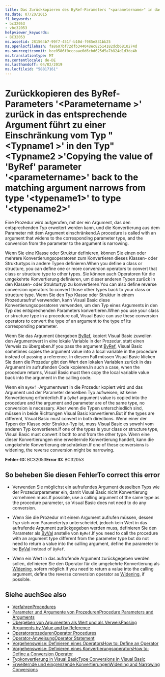 ```yaml
---
title: Das Zurückkopieren des ByRef-Parameters "<parametername>" in das entsprechende Argument führt zu einer Einschränkung von Typ "<typename1>" auf Typ "<typename2>".
ms.date: 07/20/2015
f1_keywords:
- bc32053
- vbc32053
helpviewer_keywords:
- BC32053
ms.assetid: 281564b7-99f7-451f-b10d-f985e831bb25
ms.openlocfilehash: fa8607bf72dfb344048ec82514182dcb6810274d
ms.sourcegitcommit: bce0586f0cccaae6d6cbd625d5a7b824d1d3de4b
ms.translationtype: MT
ms.contentlocale: de-DE
ms.lasthandoff: 04/02/2019
ms.locfileid: "58817161"
---
```

# <a name="copying-the-value-of-byref-parameter-parametername-back-to-the-matching-argument-narrows-from-type-typename1-to-type-typename2"></a><span data-ttu-id="ae66e-102">Zurückkopieren des ByRef-Parameters '\<Parametername >' zurück in das entsprechende Argument führt zu einer Einschränkung vom Typ "\<Typname1 >' in den Typ"\<Typname2 >'</span><span class="sxs-lookup"><span data-stu-id="ae66e-102">Copying the value of 'ByRef' parameter '\<parametername>' back to the matching argument narrows from type '\<typename1>' to type '\<typename2>'</span></span>
<span data-ttu-id="ae66e-103">Eine Prozedur wird aufgerufen, mit der ein Argument, das den entsprechenden Typ erweitert werden kann, und die Konvertierung aus dem Parameter mit dem Argument einschränkend.</span><span class="sxs-lookup"><span data-stu-id="ae66e-103">A procedure is called with an argument that widens to the corresponding parameter type, and the conversion from the parameter to the argument is narrowing.</span></span>  
  
 <span data-ttu-id="ae66e-104">Wenn Sie eine Klasse oder Struktur definieren, können Sie einen oder mehrere Konvertierungsoperatoren zum Konvertieren dieses Klassen- oder Strukturtyps in andere Typen definieren.</span><span class="sxs-lookup"><span data-stu-id="ae66e-104">When you define a class or structure, you can define one or more conversion operators to convert that class or structure type to other types.</span></span> <span data-ttu-id="ae66e-105">Sie können auch Operatoren für die umgekehrte Konvertierung definieren, um dieser anderen Typen zurück in den Klassen- oder Strukturtyp zu konvertieren.</span><span class="sxs-lookup"><span data-stu-id="ae66e-105">You can also define reverse conversion operators to convert those other types back to your class or structure type.</span></span> <span data-ttu-id="ae66e-106">Wenn Sie den Typ Klasse oder Struktur in einem Prozeduraufruf verwenden, kann Visual Basic diese Konvertierungsoperatoren verwenden, um den Typ eines Arguments in den Typ des entsprechenden Parameters konvertieren.</span><span class="sxs-lookup"><span data-stu-id="ae66e-106">When you use your class or structure type in a procedure call, Visual Basic can use these conversion operators to convert the type of an argument to the type of its corresponding parameter.</span></span>  
  
 <span data-ttu-id="ae66e-107">Wenn Sie das Argument übergeben [ByRef](../../../visual-basic/language-reference/modifiers/byref.md), kopiert Visual Basic zuweilen den Argumentwert in eine lokale Variable in der Prozedur, statt einen Verweis zu übergeben.</span><span class="sxs-lookup"><span data-stu-id="ae66e-107">If you pass the argument [ByRef](../../../visual-basic/language-reference/modifiers/byref.md), Visual Basic sometimes copies the argument value into a local variable in the procedure instead of passing a reference.</span></span> <span data-ttu-id="ae66e-108">In diesem Fall müssen Visual Basic klicken Sie dann die Prozedur gibt den Wert den lokalen Variablen zurück in das Argument im aufrufenden Code kopieren.</span><span class="sxs-lookup"><span data-stu-id="ae66e-108">In such a case, when the procedure returns, Visual Basic must then copy the local variable value back into the argument in the calling code.</span></span>  
  
 <span data-ttu-id="ae66e-109">Wenn ein `ByRef` -Argumentwert in die Prozedur kopiert wird und das Argument und der Parameter denselben Typ aufweisen, ist keine Konvertierung erforderlich.</span><span class="sxs-lookup"><span data-stu-id="ae66e-109">If a `ByRef` argument value is copied into the procedure and the argument and parameter are of the same type, no conversion is necessary.</span></span> <span data-ttu-id="ae66e-110">Aber wenn die Typen unterschiedlich sind, müssen in beide Richtungen Visual Basic konvertieren.</span><span class="sxs-lookup"><span data-stu-id="ae66e-110">But if the types are different, Visual Basic must convert in both directions.</span></span> <span data-ttu-id="ae66e-111">Wenn einer der Typen der Klasse oder Struktur-Typ ist, muss Visual Basic es sowohl vom anderen Typ konvertieren.</span><span class="sxs-lookup"><span data-stu-id="ae66e-111">If one of the types is your class or structure type, Visual Basic must convert it both to and from the other type.</span></span> <span data-ttu-id="ae66e-112">Wenn eine dieser Konvertierungen eine erweiternde Konvertierung handelt, kann die umgekehrte Konvertierung einschränken.</span><span class="sxs-lookup"><span data-stu-id="ae66e-112">If one of these conversions is widening, the reverse conversion might be narrowing.</span></span>  
  
 <span data-ttu-id="ae66e-113">**Fehler-ID:** BC32053</span><span class="sxs-lookup"><span data-stu-id="ae66e-113">**Error ID:** BC32053</span></span>  
  
## <a name="to-correct-this-error"></a><span data-ttu-id="ae66e-114">So beheben Sie diesen Fehler</span><span class="sxs-lookup"><span data-stu-id="ae66e-114">To correct this error</span></span>  
  
-   <span data-ttu-id="ae66e-115">Verwenden Sie möglichst ein aufrufendes Argument desselben Typs wie der Prozedurparameter ein, damit Visual Basic nicht Konvertierung vornehmen muss.</span><span class="sxs-lookup"><span data-stu-id="ae66e-115">If possible, use a calling argument of the same type as the procedure parameter, so Visual Basic does not need to do any conversion.</span></span>  
  
-   <span data-ttu-id="ae66e-116">Wenn Sie die Prozedur mit einem Argument aufrufen müssen, dessen Typ sich vom Parametertyp unterscheidet, jedoch kein Wert in das aufrufende Argument zurückgegeben werden muss, definieren Sie den Parameter als [ByVal](../../../visual-basic/language-reference/modifiers/byval.md) anstelle von `ByRef`.</span><span class="sxs-lookup"><span data-stu-id="ae66e-116">If you need to call the procedure with an argument type different from the parameter type but do not need to return a value into the calling argument, define the parameter to be [ByVal](../../../visual-basic/language-reference/modifiers/byval.md) instead of `ByRef`.</span></span>  
  
-   <span data-ttu-id="ae66e-117">Wenn ein Wert in das aufrufende Argument zurückgegeben werden sollen, definieren Sie den Operator für die umgekehrte Konvertierung als [Widening](../../../visual-basic/language-reference/modifiers/widening.md), sofern möglich.</span><span class="sxs-lookup"><span data-stu-id="ae66e-117">If you need to return a value into the calling argument, define the reverse conversion operator as [Widening](../../../visual-basic/language-reference/modifiers/widening.md), if possible.</span></span>  
  
## <a name="see-also"></a><span data-ttu-id="ae66e-118">Siehe auch</span><span class="sxs-lookup"><span data-stu-id="ae66e-118">See also</span></span>

- [<span data-ttu-id="ae66e-119">Verfahren</span><span class="sxs-lookup"><span data-stu-id="ae66e-119">Procedures</span></span>](../../../visual-basic/programming-guide/language-features/procedures/index.md)
- [<span data-ttu-id="ae66e-120">Parameter und Argumente von Prozeduren</span><span class="sxs-lookup"><span data-stu-id="ae66e-120">Procedure Parameters and Arguments</span></span>](../../../visual-basic/programming-guide/language-features/procedures/procedure-parameters-and-arguments.md)
- [<span data-ttu-id="ae66e-121">Übergeben von Argumenten als Wert und als Verweis</span><span class="sxs-lookup"><span data-stu-id="ae66e-121">Passing Arguments by Value and by Reference</span></span>](../../../visual-basic/programming-guide/language-features/procedures/passing-arguments-by-value-and-by-reference.md)
- [<span data-ttu-id="ae66e-122">Operatorprozeduren</span><span class="sxs-lookup"><span data-stu-id="ae66e-122">Operator Procedures</span></span>](../../../visual-basic/programming-guide/language-features/procedures/operator-procedures.md)
- [<span data-ttu-id="ae66e-123">Operator-Anweisung</span><span class="sxs-lookup"><span data-stu-id="ae66e-123">Operator Statement</span></span>](../../../visual-basic/language-reference/statements/operator-statement.md)
- [<span data-ttu-id="ae66e-124">Vorgehensweise: Definieren eines Operators</span><span class="sxs-lookup"><span data-stu-id="ae66e-124">How to: Define an Operator</span></span>](../../../visual-basic/programming-guide/language-features/procedures/how-to-define-an-operator.md)
- [<span data-ttu-id="ae66e-125">Vorgehensweise: Definieren eines Konvertierungsoperators</span><span class="sxs-lookup"><span data-stu-id="ae66e-125">How to: Define a Conversion Operator</span></span>](../../../visual-basic/programming-guide/language-features/procedures/how-to-define-a-conversion-operator.md)
- [<span data-ttu-id="ae66e-126">Typkonvertierung in Visual Basic</span><span class="sxs-lookup"><span data-stu-id="ae66e-126">Type Conversions in Visual Basic</span></span>](../../../visual-basic/programming-guide/language-features/data-types/type-conversions.md)
- [<span data-ttu-id="ae66e-127">Erweiternde und eingrenzende Konvertierungen</span><span class="sxs-lookup"><span data-stu-id="ae66e-127">Widening and Narrowing Conversions</span></span>](../../../visual-basic/programming-guide/language-features/data-types/widening-and-narrowing-conversions.md)
